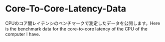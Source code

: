 # Core-To-Core-Latency-Data
CPUのコア間レイテンシのベンチマークで測定したデータを公開します。Here is the benchmark data for the core-to-core latency of the CPU of the computer I have.
